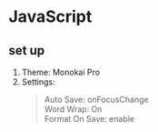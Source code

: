 # JavaScript

## set up

1. Theme: Monokai Pro
2. Settings:
   > Auto Save: onFocusChange  
   > Word Wrap: On  
   > Format On Save: enable
